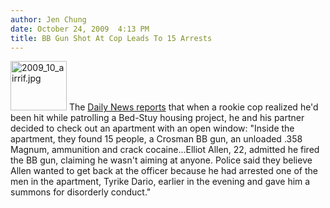 ```yaml
---
author: Jen Chung
date: October 24, 2009  4:13 PM
title: BB Gun Shot At Cop Leads To 15 Arrests
---
```


<p><span class="mt-enclosure mt-enclosure-image" style="display: inline;"> <img alt="2009_10_airrif.jpg" src="https://web.archive.org/web/20111203044057im_/http://gothamist.com/attachments/jen/2009_10_airrif.jpg" width="90" height="79" class="image-right"> </span>The <a href="https://web.archive.org/web/20111203044057/http://www.nydailynews.com/news/ny_crime/2009/10/24/2009-10-24_nimrod_shoots_cop_with_bb_gun_which_leads_to_gun_and_crack_bust.html">Daily News reports</a> that when a rookie cop realized he&apos;d been hit while patrolling a Bed-Stuy housing project, he and his partner decided to check out an apartment with an open window: &quot;Inside the apartment, they found 15 people, a Crosman BB gun, an unloaded .358 Magnum, ammunition and crack cocaine...Elliot Allen, 22, admitted he fired the BB gun, claiming he wasn&apos;t aiming at anyone. Police said they believe Allen wanted to get back at the officer because he had arrested one of the men in the apartment, Tyrike Dario, earlier in the evening and gave him a summons for disorderly conduct.&quot;</p>